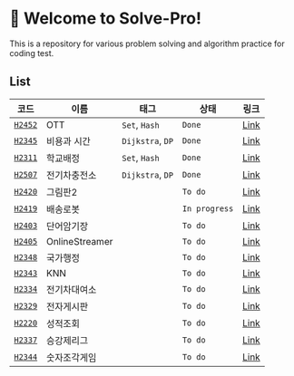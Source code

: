 # 🚀 Welcome to Solve-Pro!

This is a repository for various problem solving and algorithm practice for coding test.

## List

|코드|이름|태그|상태|링크|
|---|---|---|---|---|
|[`H2452`](https://github.com/solve-pro/H2452)|OTT|`Set`, `Hash`|`Done`|[Link](https://out.swexpertacademy.samsung.com/common/swea/solvingPractice/problemDetail.do?contestProbId=AZPyE3qqKozHBFUP&problemProcess=&isFavorite=&probAttack=&problemInputTag=&problemTitle=&rowNum=10&pageIndex=1)|
|[`H2345`](https://github.com/solve-pro/H2345)|비용과 시간|`Dijkstra`, `DP`|`Done`|[Link](https://out.swexpertacademy.samsung.com/common/swea/solvingPractice/problemDetail.do?contestProbId=AYwYUFOqkCbHBFZQ&problemProcess=&isFavorite=Y&probAttack=&problemInputTag=&problemTitle=&rowNum=10&pageIndex=1)|
|[`H2311`](https://github.com/solve-pro/H2311)|학교배정|`Set`, `Hash`|`Done`|[Link](https://out.swexpertacademy.samsung.com/common/swea/solvingPractice/problemDetail.do?contestProbId=AYa7dMdqvK7HBFVW&problemProcess=&isFavorite=Y&probAttack=&problemInputTag=&problemTitle=%ED%95%99%EA%B5%90%EB%B0%B0%EC%A0%95&rowNum=10&pageIndex=1)|
|[`H2507`](https://github.com/solve-pro/H2507)|전기차충전소|`Dijkstra`, `DP`|`Done`|[Link](https://out.swexpertacademy.samsung.com/common/swea/solvingPractice/problemDetail.do?contestProbId=AZU7v2Pqu9PHBFYk&problemProcess=&isFavorite=&probAttack=&problemInputTag=&problemTitle=&rowNum=10&pageIndex=1)|
|[`H2420`]()|그림판2||`To do`|[Link](https://out.swexpertacademy.samsung.com/common/swea/solvingPractice/problemDetail.do?contestProbId=AY--IcUap9_HBFZw&problemProcess=&isFavorite=&probAttack=&problemInputTag=&problemTitle=2420&rowNum=10&pageIndex=1)|
|[`H2419`](https://github.com/solve-pro/H2419)|배송로봇||`In progress`|[Link](https://out.swexpertacademy.samsung.com/common/swea/solvingPractice/problemDetail.do?contestProbId=AY-VHviak9fHBFZw&problemProcess=&isFavorite=&probAttack=&problemInputTag=&problemTitle=2419&rowNum=10&pageIndex=1)|
|[`H2403`]()|단어암기장||`To do`|[Link](https://out.swexpertacademy.samsung.com/common/swea/solvingPractice/problemDetail.do?contestProbId=AY05sbj6vY7HBFVW&problemProcess=&isFavorite=&probAttack=&problemInputTag=&problemTitle=2403&rowNum=10&pageIndex=1)|
|[`H2405`]()|OnlineStreamer||`To do`|[Link](https://out.swexpertacademy.samsung.com/common/swea/solvingPractice/problemDetail.do?contestProbId=AY18TqGK4J3HBFb_&problemProcess=&isFavorite=&probAttack=&problemInputTag=&problemTitle=2405&rowNum=10&pageIndex=1)|
|[`H2348`]()|국가행정||`To do`|[Link](https://out.swexpertacademy.samsung.com/common/swea/solvingPractice/problemDetail.do?contestProbId=AYxcNdpazhjHBFUJ&problemProcess=&isFavorite=&probAttack=&problemInputTag=&problemTitle=2348&rowNum=10&pageIndex=1)|
|[`H2343`]()|KNN||`To do`|[Link](https://out.swexpertacademy.samsung.com/common/swea/solvingPractice/problemDetail.do?contestProbId=AYvL-4O6BezHBFXl&problemProcess=&isFavorite=&probAttack=&problemInputTag=&problemTitle=2343&rowNum=10&pageIndex=1)|
|[`H2334`]()|전기차대여소||`To do`|[Link](https://out.swexpertacademy.samsung.com/common/swea/solvingPractice/problemDetail.do?contestProbId=AYpipgy6oOfHBFaC&problemProcess=&isFavorite=&probAttack=&problemInputTag=&problemTitle=2334&rowNum=10&pageIndex=1)|
|[`H2329`]()|전자게시판||`To do`|[Link](https://out.swexpertacademy.samsung.com/common/swea/solvingPractice/problemDetail.do?contestProbId=AYmLhTkKDvvHBFWo&problemProcess=&isFavorite=&probAttack=&problemInputTag=&problemTitle=2329&rowNum=10&pageIndex=1)|
|[`H2220`]()|성적조회||`To do`|[Link](https://out.swexpertacademy.samsung.com/common/swea/solvingPractice/problemDetail.do?contestProbId=AX_4WaAqa_vHBFXW&problemProcess=&isFavorite=&probAttack=&problemInputTag=&problemTitle=2220&rowNum=10&pageIndex=1)|
|[`H2337`]()|승강제리그||`To do`|[Link](https://out.swexpertacademy.samsung.com/common/swea/solvingPractice/problemDetail.do?contestProbId=AYrP7pVqHJbHBFVK&problemProcess=&isFavorite=&probAttack=&problemInputTag=&problemTitle=2337&rowNum=10&pageIndex=1)|
|[`H2344`]()|숫자조각게임||`To do`|[Link](https://out.swexpertacademy.samsung.com/common/swea/solvingPractice/problemDetail.do?contestProbId=AYv0Riq6vrzHBFXl&problemProcess=&isFavorite=&probAttack=&problemInputTag=&problemTitle=2344&rowNum=10&pageIndex=1)|

